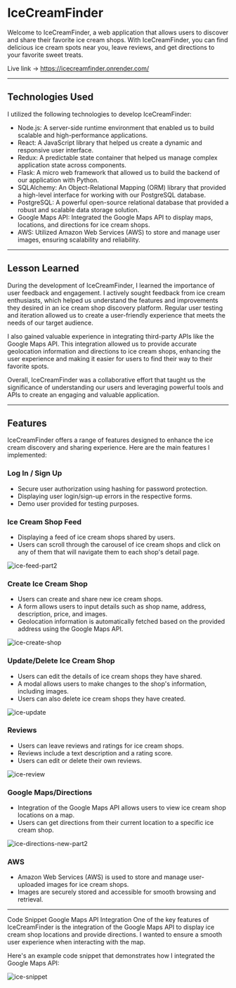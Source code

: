 # IceCreamFinder

Welcome to IceCreamFinder, a web application that allows users to discover and share their favorite ice cream shops. With IceCreamFinder, you can find delicious ice cream spots near you, leave reviews, and get directions to your favorite sweet treats.

Live link -> https://icecreamfinder.onrender.com/

<hr>

## Technologies Used

I utilized the following technologies to develop IceCreamFinder:

- Node.js: A server-side runtime environment that enabled us to build scalable and high-performance applications.
- React: A JavaScript library that helped us create a dynamic and responsive user interface.
- Redux: A predictable state container that helped us manage complex application state across components.
- Flask: A micro web framework that allowed us to build the backend of our application with Python.
- SQLAlchemy: An Object-Relational Mapping (ORM) library that provided a high-level interface for working with our PostgreSQL database.
- PostgreSQL: A powerful open-source relational database that provided a robust and scalable data storage solution.
- Google Maps API: Integrated the Google Maps API to display maps, locations, and directions for ice cream shops.
- AWS: Utilized Amazon Web Services (AWS) to store and manage user images, ensuring scalability and reliability.

<hr>

## Lesson Learned
During the development of IceCreamFinder, I learned the importance of user feedback and engagement. I actively sought feedback from ice cream enthusiasts, which helped us understand the features and improvements they desired in an ice cream shop discovery platform. Regular user testing and iteration allowed us to create a user-friendly experience that meets the needs of our target audience.

I also gained valuable experience in integrating third-party APIs like the Google Maps API. This integration allowed us to provide accurate geolocation information and directions to ice cream shops, enhancing the user experience and making it easier for users to find their way to their favorite spots.

Overall, IceCreamFinder was a collaborative effort that taught us the significance of understanding our users and leveraging powerful tools and APIs to create an engaging and valuable application.

<hr>

## Features
IceCreamFinder offers a range of features designed to enhance the ice cream discovery and sharing experience. Here are the main features I implemented:

### Log In / Sign Up
- Secure user authorization using hashing for password protection.
- Displaying user login/sign-up errors in the respective forms.
- Demo user provided for testing purposes.

### Ice Cream Shop Feed
- Displaying a feed of ice cream shops shared by users.
- Users can scroll through the carousel of ice cream shops and click on any of them that will navigate them to each shop's detail page.

![ice-feed-part2](https://github.com/Derrick-Truong/Ice-Cream-Delight/assets/111938093/0b1fdbe5-c647-43c6-a8fd-1b9dc060ee46)

### Create Ice Cream Shop
- Users can create and share new ice cream shops.
- A form allows users to input details such as shop name, address, description, price, and images.
- Geolocation information is automatically fetched based on the provided address using the Google Maps API.

![ice-create-shop](https://github.com/Derrick-Truong/Ice-Cream-Delight/assets/111938093/4c9f9f2f-dec5-459c-81bb-29eb74ebe366)

### Update/Delete Ice Cream Shop
- Users can edit the details of ice cream shops they have shared.
- A modal allows users to make changes to the shop's information, including images.
- Users can also delete ice cream shops they have created.

![ice-update](https://github.com/Derrick-Truong/Ice-Cream-Delight/assets/111938093/7dab760e-f7e6-40bd-8d5c-bc83172e832f)

### Reviews
- Users can leave reviews and ratings for ice cream shops.
- Reviews include a text description and a rating score.
- Users can edit or delete their own reviews.

![ice-review](https://github.com/Derrick-Truong/Ice-Cream-Delight/assets/111938093/d2a60121-cc6a-4f34-af76-e3621f832ca8)

### Google Maps/Directions
- Integration of the Google Maps API allows users to view ice cream shop locations on a map.
- Users can get directions from their current location to a specific ice cream shop.

![ice-directions-new-part2](https://github.com/Derrick-Truong/Ice-Cream-Delight/assets/111938093/37b379e3-fe3b-4c01-a3ce-42f057584455)

### AWS
- Amazon Web Services (AWS) is used to store and manage user-uploaded images for ice cream shops.
- Images are securely stored and accessible for smooth browsing and retrieval.



<hr>

Code Snippet
Google Maps API Integration
One of the key features of IceCreamFinder is the integration of the Google Maps API to display ice cream shop locations and provide directions. I wanted to ensure a smooth user experience when interacting with the map.

Here's an example code snippet that demonstrates how I integrated the Google Maps API:

![ice-snippet](https://github.com/Derrick-Truong/Ice-Cream-Delight/assets/111938093/334454dd-7325-46a4-915d-500f96ce047a)
